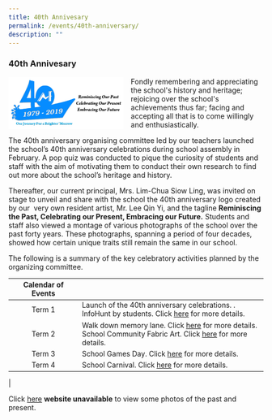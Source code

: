 ```yaml
---
title: 40th Annivesary
permalink: /events/40th-anniversary/
description: ""
---
```


### **40th Annivesary**

<img src="/images/anniversary2.jpg" style="width:45%;margin-right:15px;" align = "left">
Fondly remembering and appreciating the school's history and heritage; rejoicing over the school's achievements thus far; facing and accepting all that is to come willingly and enthusiastically.  

The 40th anniversary organising committee led by our teachers launched the school’s 40th anniversary celebrations during school assembly in February. A pop quiz was conducted to pique the curiosity of students and staff with the aim of motivating them to conduct their own research to find out more about the school’s heritage and history. 

Thereafter, our current principal, Mrs. Lim-Chua Siow Ling, was invited on stage to unveil and share with the school the 40th anniversary logo created by our  very own resident artist, Mr. Lee Qin Yi, and the tagline **Reminiscing the Past, Celebrating our Present, Embracing our Future.** Students and staff also viewed a montage of various photographs of the school over the past forty years. These photographs, spanning a period of four decades, showed how certain unique traits still remain the same in our school.

The following is a summary of the key celebratory activities planned by the organizing committee.

| Calendar of Events  |  |
|:---:|---|
| Term 1 | Launch of the 40th anniversary celebrations. . <br>InfoHunt by students. Click [here](https://staging.dumgjq4ikmf5k.amplifyapp.com/events/40th-anniversary/infohunt/) for more details. |
| Term 2 | Walk down memory lane. Click [here](https://staging.dumgjq4ikmf5k.amplifyapp.com/events/40th-anniversary/walk-down-memory-lane/) for more details.<br>School Community Fabric Art. Click [here](https://staging.dumgjq4ikmf5k.amplifyapp.com/events/40th-anniversary/school-community-art/) for more details. |
| Term 3 | School Games Day. Click [here](https://staging.dumgjq4ikmf5k.amplifyapp.com/events/40th-anniversary/school-games-day/) for more details. |
|  Term 4 | School Carnival. Click [here](https://staging.dumgjq4ikmf5k.amplifyapp.com/events/40th-anniversary/school-carnival/) for more details. |
|

Click [here](https://mayflowerpri.moe.edu.sg/others/40th-anniversary-celebrations/40th-anniversary-celebrations) **website unavailable** to view some photos of the past and present.